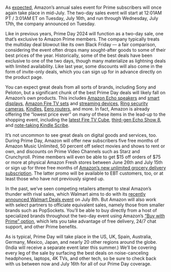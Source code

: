 As [expected](https://www.aboutamazon.com/news/retail/amazon-prime-day-july-2024), Amazon’s annual sales event for Prime subscribers will once again take place in mid-July. The two-day sales event will start at 12:01AM PT / 3:01AM ET on Tuesday, July 16th, and run through Wednesday, July 17th, the company announced on Tuesday.

Like in previous years, Prime Day 2024 will function as a two-day sale, one that’s exclusive to Amazon Prime members. The company typically treats the multiday deal blowout like its own Black Friday — a fair comparison, considering the event often drops many sought-after goods to some of their best prices of the year. Historically, some of the best deals have been exclusive to one of the two days, though many materialize as lightning deals with limited availability. Like last year, some discounts will also come in the form of invite-only deals, which you can sign up for in advance directly on the product page.

You can expect great deals from all sorts of brands, including Sony and Peloton, but a significant chunk of the best Prime Day deals will likely fall on Amazon’s own products. This includes [Amazon Echo speakers](/23426830/echo-dot-with-clock-2022-fifth-gen-review) and [smart displays](/24078558/echo-hub-review-alexa-amazon-smart-control-panel), [Amazon Fire TV sets](/22785648/amazon-fire-tv-omni-review-alexa) and [streaming devices](/23429259/amazon-fire-tv-cube-2022-review), [Ring security cameras](/24163485/ring-pan-tilt-indoor-cam-smart-security-camera-hands-on), [Kindles](/21539047/best-amazon-kindle-deals), [Eero routers](/2023/9/20/23882163/amazon-eero-max-7-wi-fi-router-mesh-price-release-date), and more. In fact, Amazon is already offering the “lowest price ever” on many of these items in the lead-up to the shopping event, including the [latest Fire TV Cube](https://www.amazon.com/All-new-fire-tv-cube-4k-streaming-device/dp/B09BZZ3MM7/?tag=theverge02-20), [third-gen Echo Show 8](https://www.amazon.com/All-New-Echo-Show-8/dp/B0BLS3Y632?tag=theverge02-20), and [note-taking Kindle Scribe](https://www.amazon.com/Kindle-Scribe-the-first-Kindle-for-reading-writing-journaling-and-sketching/dp/B09BS26B8B?tag=theverge02-20).

It’s not uncommon to see great deals on digital goods and services, too. During Prime Day, Amazon will offer new subscribers five free months of Amazon Music Unlimited, 50 percent off select movies and shows to rent or own, and discounts on Prime Video Channels such as Starz and Crunchyroll. Prime members will even be able to get $15 off orders of $75 or more at physical Amazon Fresh stores between June 26th and July 15th or sign up for three free months of [Amazon’s new unlimited grocery delivery subscription](/2024/4/23/24138099/amazon-prime-grocery-subscription-ebt). The latter promo will be available to EBT customers, too, or at least those who have not previously signed up.

In the past, we’ve seen competing retailers attempt to steal Amazon’s thunder with rival sales, which Walmart aims to do with its [recently announced Walmart Deals event](https://corporate.walmart.com/news/2024/06/24/walmart-brings-the-heat-with-its-largest-deals-event-ever) on July 8th. But Amazon will also work with select partners to officiate equivalent sales, namely those from smaller brands such as PopSockets. You’ll be able to buy directly from a host of specialized brands throughout the two-day event using Amazon’s [“Buy with Prime” option](/2023/1/10/23548108/amazon-buy-with-prime-button-expansion), which lets you take advantage of free delivery, 24/7 chat support, and other Prime benefits.

As is typical, Prime Day will take place in the US, UK, Spain, Australia, Germany, Mexico, Japan, and nearly 20 other regions around the globe. (India will receive a separate event later this summer.) We’ll be covering every leg of the sale by surfacing the best deals on noise-canceling headphones, laptops, 4K TVs, and other tech, so be sure to check back with us between now and July 16th for all of our Prime Day coverage.
